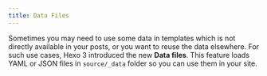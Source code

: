 ```yaml
---
title: Data Files
---
```

Sometimes you may need to use some data in templates which is not directly available in your posts, or you want to reuse the data elsewhere. For such use cases, Hexo 3 introduced the new **Data files**. This feature loads YAML or JSON files in `source/_data` folder so you can use them in your site.
